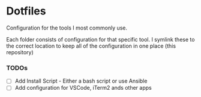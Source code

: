# Dotfiles

Configuration for the tools I most commonly use.

Each folder consists of configuration for that specific tool. I symlink these to the correct location to keep all of the configuration in one place (this repository)


### TODOs

- [ ] Add Install Script - Either a bash script or use Ansible
- [ ] Add configuration for VSCode, iTerm2 ands other apps
